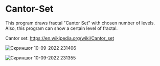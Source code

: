 # Cantor-Set

This program draws fractal "Cantor Set" with chosen number of levels. Also, this program can show a certain level of fractal. 

Cantor set: https://en.wikipedia.org/wiki/Cantor_set


![Скриншот 10-09-2022 231406](https://user-images.githubusercontent.com/71791516/189500600-d849520a-be1a-4670-ab21-ae9dc4403ad3.jpg)

![Скриншот 10-09-2022 231355](https://user-images.githubusercontent.com/71791516/189500601-ff45a17d-af6d-487b-8edd-6d233f2c6813.jpg)


